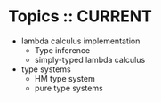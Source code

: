 # Topics :: CURRENT

- lambda calculus implementation
  - Type inference
  - simply-typed lambda calculus
- type systems
  - HM type system
  - pure type systems
